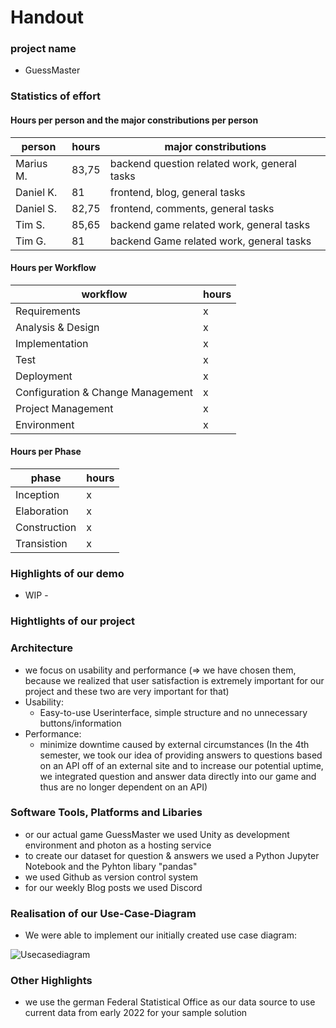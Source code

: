# Handout

### project name
- GuessMaster

### Statistics of effort

#### Hours per person and the major constributions per person

| person      | hours | major constributions                          |                           
| ------------|-------|-----------------------------------------------|
| Marius M.   | 83,75 | backend question related work, general tasks |
| Daniel K.   |   81  | frontend, blog, general tasks                 |
| Daniel S.   | 82,75 | frontend, comments, general tasks             |  
| Tim S.      | 85,65 | backend game related work, general tasks      |
| Tim G.      |   81  | backend Game related work, general tasks      |

#### Hours per Workflow

| workflow                             | hours |
|--------------------------------------|-------|
|Requirements                          |   x   |
|Analysis & Design                     |   x   |
|Implementation                        |   x   |
|Test                                  |   x   |
|Deployment                            |   x   |
|Configuration & Change Management     |   x   |
|Project Management                    |   x   |
|Environment                           |   x   |

#### Hours per Phase

| phase               | hours |
|---------------------|-------|
|Inception            |   x   |
|Elaboration          |   x   |
|Construction         |   x   |
|Transistion          |   x   |


### Highlights of our demo

- WIP - 

### Hightlights of our project

### Architecture
- we focus on usability and performance (⇒ we have chosen them, because we realized that user satisfaction is extremely important for our project and these two are very important for that)
- Usability:
  - Easy-to-use Userinterface, simple structure and no unnecessary buttons/information
- Performance:
  - minimize downtime caused by external circumstances (In the 4th semester, we took our idea of providing answers to questions based on an API off of an external site and to increase our potential uptime, we integrated question and answer data directly into our game and thus are no longer dependent on an API)

### Software Tools, Platforms and Libaries

- or our actual game GuessMaster we used Unity as development environment and photon as a hosting service
- to create our dataset for question & answers we used a Python Jupyter Notebook and the Pyhton libary "pandas"
- we used Github as version control system
- for our weekly Blog posts we used Discord

### Realisation of our Use-Case-Diagram

- We were able to implement our initially created use case diagram:

![Usecasediagram](https://github.com/Tiaaam/GuessMaster/assets/62339676/df78414e-335d-4c0c-9896-d2ddc83f5ef5)

### Other Highlights

- we use the german Federal Statistical Office as our data source to use current data from early 2022 for your sample solution


